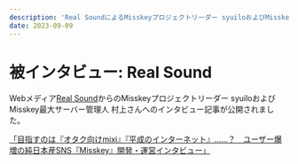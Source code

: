 ```yaml
---
description: 'Real SoundによるMisskeyプロジェクトリーダー syuiloおよびMisskey最大サーバー管理人 村上さんへのインタビューが公開されました'
date: 2023-09-09
---
```


# 被インタビュー: Real Sound

Webメディア[Real Sound](https://realsound.jp/)からのMisskeyプロジェクトリーダー syuiloおよびMisskey最大サーバー管理人 村上さんへのインタビュー記事が公開されました。

[「目指すのは『オタク向けmixi』『平成のインターネット』……？　ユーザー爆増の純日本産SNS『Misskey』開発・運営インタビュー」](https://realsound.jp/tech/2023/09/post-1422348.html)
